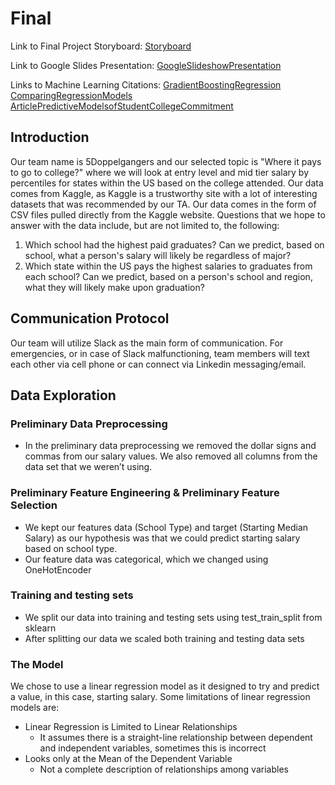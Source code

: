 # Final

Link to Final Project Storyboard:
[Storyboard](https://docs.google.com/presentation/d/1ht1hk_sn-CiX-J2YzO6DiYDozsI42h3W94YKDzSpz-c/edit#slide=id.gb247753075_0_50)

Link to Google Slides Presentation:
[GoogleSlideshowPresentation](https://docs.google.com/presentation/d/1yfVP8bKyJE5PCutWW47kCMDtD_pFFnz2kcA6OhGqN6s/edit#slide=id.p)

Links to Machine Learning Citations:
[GradientBoostingRegression](https://scikit-learn.org/stable/auto_examples/ensemble/plot_gradient_boosting_regression.html)
[ComparingRegressionModels](https://www.kaggle.com/ankitjha/comparing-regression-models/comments)
[ArticlePredictiveModelsofStudentCollegeCommitment](https://www.mdpi.com/2306-5729/4/2/65/htm)

## Introduction

Our team name is 5Doppelgangers and our selected topic is "Where it pays to go to college?" where we will look at entry level and mid tier salary by percentiles for states within the US based on the college attended. Our data comes from Kaggle, as Kaggle is a trustworthy site with a lot of interesting datasets that was recommended by our TA. Our data comes in the form of CSV files pulled directly from the Kaggle website. Questions that we hope to answer with the data include, but are not limited to, the following: 

1. Which school had the highest paid graduates? Can we predict, based on school, what a person's salary will likely be regardless of major?
2. Which state within the US pays the highest salaries to graduates from each school? Can we predict, based on a person's school and region, what they will likely make upon graduation? 

## Communication Protocol 

Our team will utilize Slack as the main form of communication. For emergencies, or in case of Slack malfunctioning, team members will text each other via cell phone or can connect via Linkedin messaging/email. 

## Data Exploration
### Preliminary Data Preprocessing
- In the preliminary data preprocessing we removed the dollar signs and commas from our salary values.  We also removed all columns from the data set that we weren’t using.
### Preliminary Feature Engineering & Preliminary Feature Selection
- We kept our features data (School Type) and target (Starting Median Salary) as our hypothesis was that we could predict starting salary based on school type.
- Our feature data was categorical, which we changed using OneHotEncoder
### Training and testing sets
- We split our data into training and testing sets using test_train_split from sklearn
- After splitting our data we scaled both training and testing data sets
### The Model
We chose to use a linear regression model as it designed to try and predict a value, in this case, starting salary.  Some limitations of linear regression models are:
 - Linear Regression is Limited to Linear Relationships
      - It assumes there is a straight-line relationship between dependent and independent variables, sometimes this is incorrect
 - Looks only at the Mean of the Dependent Variable
      - Not a complete description of relationships among variables



